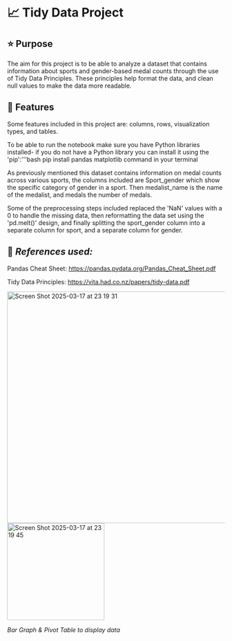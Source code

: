 # 📈 Tidy Data Project 
## ⭐ Purpose 
The aim for this project is to be able to analyze a dataset that contains information about sports and gender-based medal counts through the use of Tidy Data Principles. These principles help format the data, and clean null values to make the data more readable. 

## 🔧 Features
Some features included in this project are: columns, rows, visualization types, and tables. 

To be able to run the notebook make sure you have Python libraries installed- if you do not have a Python library you can install it using the 'pip':'''bash 
pip install pandas matplotlib command in your terminal

As previously mentioned this dataset contains information on medal counts across various sports, the columns included are Sport_gender which show the specific category of gender in a sport. Then medalist_name is the name of the medalist, and medals the number of medals. 

Some of the preprocessing steps included replaced the 'NaN' values with a 0 to handle the missing data, then reformatting the data set using the 'pd.melt()' design, and finally splitting the sport_gender column into a separate column for sport, and a separate column for gender. 

## 📖 ***References used:***

Pandas Cheat Sheet: https://pandas.pydata.org/Pandas_Cheat_Sheet.pdf

Tidy Data Principles: https://vita.had.co.nz/papers/tidy-data.pdf

<img width="537" alt="Screen Shot 2025-03-17 at 23 19 31" src="https://github.com/user-attachments/assets/248a1b69-c46c-463a-91fd-6e7cea06eded" />
<img width="225" alt="Screen Shot 2025-03-17 at 23 19 45" src="https://github.com/user-attachments/assets/7272cd08-11d1-45d3-9e6a-65c53bdfe9da" />

*Bar Graph & Pivot Table to display data*


